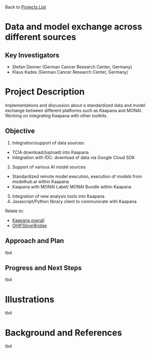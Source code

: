 Back to [Projects List](../../README.md#ProjectsList)

# Data and model exchange across different sources

## Key Investigators

- Stefan Denner (German Cancer Research Center, Germany)
- Klaus Kades (German Cancer Research Center, Germany)

# Project Description

Implementations and discussion about a standardized data and model exchange between different platforms such as Kaapana and MONAI. Working on integrating Kaapana with other toolkits.

## Objective

<!-- Describe here WHAT you would like to achieve (what you will have as end result). -->

1. Integration/support of data sources:
- TCIA download/(upload) into Kaapana 
- Integration with IDC: download of data via Google Cloud SDK
2. Support of various AI model sources
- Standardized remote model execution, execution of models from modelhub.ai within Kaapana
- Kaapana with MONAI Label/ MONAI Bundle within Kaapana
3. Integration of new analysis tools into Kaapana
4. Javascript/Python library client to communicate with Kaapana

Relate to:
- [Kaapana overall](https://github.com/NA-MIC/ProjectWeek/tree/master/PW38_2023_GranCanaria/Projects/Kaapana_overall)
- [OHIFSlicerBridge](https://github.com/NA-MIC/ProjectWeek/blob/master/PW33_2020_GranCanaria/Projects/OHIFSlicerBridge/README.md)

## Approach and Plan

<!-- Describe here HOW you would like to achieve the objectives stated above. -->

tbd
## Progress and Next Steps

<!-- Update this section as you make progress, describing of what you have ACTUALLY DONE. If there are specific steps that you could not complete then you can describe them here, too. -->

tbd

# Illustrations

<!-- Add pictures and links to videos that demonstrate what has been accomplished.
![Description of picture](Example2.jpg)
![Some more images](Example2.jpg)
-->

tbd

# Background and References

tbd
<!-- If you developed any software, include link to the source code repository. If possible, also add links to sample data, and to any relevant publications. -->